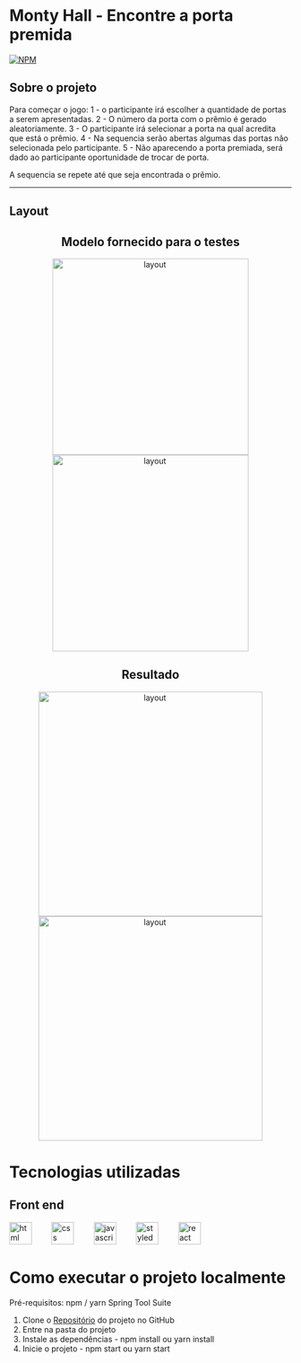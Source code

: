 # Monty Hall - Encontre a porta premida

[![NPM](https://img.shields.io/npm/l/react)](https://github.com/renatomak/projeto-sds3/blob/main/LICENSE)

## Sobre o projeto

Para começar o jogo:
1 - o participante irá escolher a quantidade de portas a serem apresentadas.
2 - O número da porta com o prêmio é gerado aleatoriamente.
3 - O participante irá selecionar a porta na qual acredita que está o prêmio.
4 - Na sequencia serão abertas algumas das portas não selecionada pelo participante. 
5 - Não aparecendo a porta premiada, será dado ao participante oportunidade de trocar de porta.

A sequencia se repete até que seja encontrada o prêmio. 

---


## Layout

<div  align="center">
  <h2>Modelo fornecido para o testes</h2>
  <img alt="layout" title="#layout Home" src="public/asserts/carrinho-com-frete.png" height="350"/>
  <img alt="layout" title="#layout Home" src="public/asserts/carrinho-sem-frete.png" height="350" />
</div>

<div  align="center">
  <h2>Resultado</h2>
  <img alt="layout" title="#layout Home" src="public/asserts/minha-tela-com-frete.png"  height="400"/>
  <img alt="layout" title="#layout Home" src="public/asserts/minha-tela-sem-frete.png" height="400" />
</div>

# Tecnologias utilizadas


## Front end

<img src="https://cdn.icon-icons.com/icons2/2415/PNG/512/html_original_wordmark_logo_icon_146478.png" alt="html" width="40" height="40" style="max-width:100%;" /> &nbsp; &nbsp; &nbsp; &nbsp;
<img src="https://cdn.icon-icons.com/icons2/2107/PNG/512/file_type_css_icon_130661.png" alt="css" width="40" height="40" style="max-width:100%;" /> &nbsp; &nbsp; &nbsp; &nbsp;
<img src="https://cdn.icon-icons.com/icons2/2108/PNG/512/javascript_icon_130900.png" alt="javascript" width="40" height="40" style="max-width:100%;" /> &nbsp; &nbsp; &nbsp; &nbsp;
<img src="https://miro.medium.com/max/318/1*p1TndLk3UsGPBsM7qHPZIw.png" alt="styled component" width="40" height="40" style="max-width:100%;" /> &nbsp; &nbsp; &nbsp; &nbsp;
<img src="https://cdn.icon-icons.com/icons2/2415/PNG/512/react_original_wordmark_logo_icon_146375.png" alt="react" width="40" height="40" style="max-width:100%;" /> &nbsp; &nbsp; &nbsp; &nbsp;


# Como executar o projeto localmente

Pré-requisitos:
npm / yarn
Spring Tool Suite

1. Clone o [Repositório](https://github.com/renatomak/codeby-test-shopping-cart.git) do projeto no GitHub
2. Entre na pasta do projeto
3. Instale as dependências - npm install ou yarn install
4. Inicie o projeto - npm start ou yarn start
